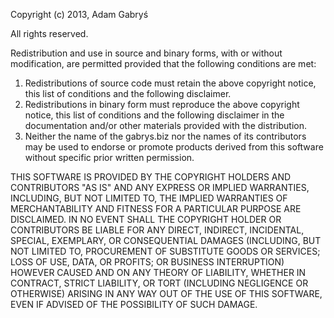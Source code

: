 Copyright (c) 2013, Adam Gabryś

All rights reserved.

Redistribution and use in source and binary forms, with or without modification, 
are permitted provided that the following conditions are met: 

1. Redistributions of source code must retain the above copyright notice, this 
list of conditions and the following disclaimer. 
2. Redistributions in binary form must reproduce the above copyright notice, 
this list of conditions and the following disclaimer in the documentation and/or 
other materials provided with the distribution. 
3. Neither the name of the gabrys.biz nor the names of its contributors may be 
used to endorse or promote products derived from this software without specific 
prior written permission. 

THIS SOFTWARE IS PROVIDED BY THE COPYRIGHT HOLDERS AND CONTRIBUTORS "AS IS" AND 
ANY EXPRESS OR IMPLIED WARRANTIES, INCLUDING, BUT NOT LIMITED TO, THE IMPLIED 
WARRANTIES OF MERCHANTABILITY AND FITNESS FOR A PARTICULAR PURPOSE ARE 
DISCLAIMED. IN NO EVENT SHALL THE COPYRIGHT HOLDER OR CONTRIBUTORS BE LIABLE FOR 
ANY DIRECT, INDIRECT, INCIDENTAL, SPECIAL, EXEMPLARY, OR CONSEQUENTIAL DAMAGES 
(INCLUDING, BUT NOT LIMITED TO, PROCUREMENT OF SUBSTITUTE GOODS OR SERVICES; 
LOSS OF USE, DATA, OR PROFITS; OR BUSINESS INTERRUPTION) HOWEVER CAUSED AND ON 
ANY THEORY OF LIABILITY, WHETHER IN CONTRACT, STRICT LIABILITY, OR TORT 
(INCLUDING NEGLIGENCE OR OTHERWISE) ARISING IN ANY WAY OUT OF THE USE OF THIS 
SOFTWARE, EVEN IF ADVISED OF THE POSSIBILITY OF SUCH DAMAGE.
